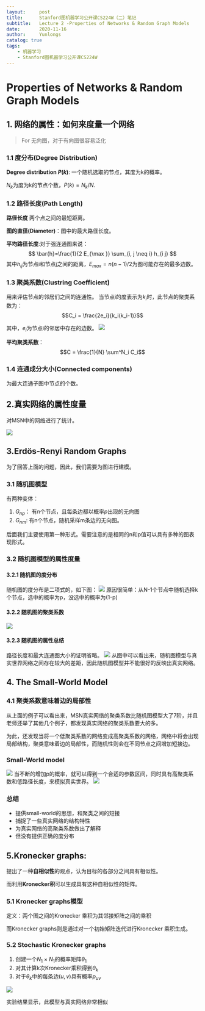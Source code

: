 ```yaml
---
layout:     post
title:      Stanford图机器学习公开课CS224W（二）笔记
subtitle:   Lecture 2 -Properties of Networks & Random Graph Models
date:       2020-11-16
author:     Yunlongs
catalog: true
tags:
    - 机器学习
    - Stanford图机器学习公开课CS224W
---
```


# Properties of Networks & Random Graph Models
## 1. 网络的属性：如何来度量一个网络
>For 无向图，对于有向图很容易泛化
### 1.1 度分布(Degree Distribution)
**Degree distribution $P(k)$**: 一个随机选取的节点，其度为k的概率。

$N_k$为度为k的节点个数，$P(k) = N_k/N$.

### 1.2 路径长度(Path Length)
**路径长度** 两个点之间的最短距离。

**图的直径(Diameter)**：图中的最大路径长度。

**平均路径长度**:对于强连通图来说：
$$
\bar{h}=\frac{1}{2 E_{\max }} \sum_{i, j \neq i} h_{i j}
$$
其中$h_{ij}$为节点i和节点j之间的距离，$E_{max}=n(n-1)/2$为图可能存在的最多边数。

### 1.3 聚类系数(Clustring Coefficient)
用来评估节点的邻居们之间的连通性。
当节点i的度表示为$k_i$时，此节点的聚类系数为：
$$C_i = \frac{2e_i}{k_i(k_i-1)}$$

其中，$e_i$为节点i的邻居中存在的边数。
![](https://yunlongs-1253041399.cos.ap-chengdu.myqcloud.com/image/Similary_Detection/180.png)

**平均聚类系数**：
$$C = \frac{1}{N} \sum^N_i C_i$$

### 1.4 连通成分大小(Connected components)
为最大连通子图中节点的个数。

## 2.真实网络的属性度量
对MSN中的网络进行了统计。

![](https://yunlongs-1253041399.cos.ap-chengdu.myqcloud.com/image/Similary_Detection/181.png)

## 3.Erdös-Renyi Random Graphs
为了回答上面的问题，因此，我们需要为图进行建模。

### 3.1 随机图模型
有两种变体：
1. $G_{np}$： 有n个节点，且每条边都以概率$p$出现的无向图
2. $G_{nm}$:  有n个节点，随机采样m条边的无向图。

后面我们主要使用第一种形式。需要注意的是相同的n和p值可以具有多种的图表现形式。


### 3.2 随机图模型的属性度量
#### 3.2.1 随机图的度分布
随机图的度分布是二项式的，如下图：
![](https://yunlongs-1253041399.cos.ap-chengdu.myqcloud.com/image/Similary_Detection/182.png)
原因很简单：从N-1个节点中随机选择k个节点，选中的概率为p，没选中的概率为(1-p)

#### 3.2.2 随机图的聚类系数
![](https://yunlongs-1253041399.cos.ap-chengdu.myqcloud.com/image/Similary_Detection/183.png)

#### 3.2.3 随机图的属性总结
路径长度和最大连通图大小的证明省略。
![](https://yunlongs-1253041399.cos.ap-chengdu.myqcloud.com/image/Similary_Detection/184.png)
从图中可以看出来，随机图模型与真实世界网络之间存在较大的差距，因此随机图模型并不能很好的反映出真实网络。

## 4. The Small-World Model
### 4.1 聚类系数意味着边的局部性
从上面的例子可以看出来，MSN真实网络的聚类系数比随机图模型大了7阶，并且老师还举了其他几个例子，都发现真实网络的聚类系数要大的多。

为此，还发现当将一个低聚类系数的网络变成高聚类系数的网络，网络中将会出现局部结构，聚类意味着边的局部性，而随机性则会在不同节点之间增加短接边。


### Small-World model
![](https://yunlongs-1253041399.cos.ap-chengdu.myqcloud.com/image/Similary_Detection/185.png)
当不断的增加p的概率，就可以得到一个合适的参数区间，同时具有高聚类系数和低路径长度，来模拟真实世界。
![](https://yunlongs-1253041399.cos.ap-chengdu.myqcloud.com/image/Similary_Detection/185.png)


### 总结
- 提供small-world的思想，和聚类之间的短接
- 捕捉了一些真实网络的结构特性
- 为真实网络的高聚类系数做出了解释
- 但没有提供正确的度分布

## 5.Kronecker graphs:
提出了一种**自相似性**的观点，认为目标的各部分之间具有相似性。

而利用**Kronecker积**可以生成具有这种自相似性的矩阵。

### 5.1 Kronecker graphs模型
定义：两个图之间的Kronecker 乘积为其邻接矩阵之间的乘积

而Kronecker graphs则是通过对一个初始矩阵迭代进行Kronecker 乘积生成。

### 5.2 Stochastic Kronecker graphs
1. 创建一个$N_1\times N_1$的概率矩阵$\theta_1$
2. 对其计算k次Kronecker乘积得到$\theta_k$
3. 对于$\theta_k$中的每条边$(u,v)$具有概率$p_{uv}$

![](https://yunlongs-1253041399.cos.ap-chengdu.myqcloud.com/image/Similary_Detection/187.png)

实验结果显示，此模型与真实网络非常相似